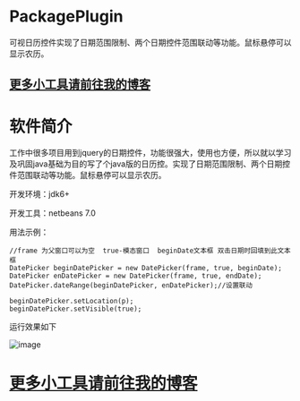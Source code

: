 # PackagePlugin
可视日历控件实现了日期范围限制、两个日期控件范围联动等功能。鼠标悬停可以显示农历。

## <a href='http://www.vbox.top?from=github' target='_blank'>更多小工具请前往我的博客</a>

# 软件简介 

工作中很多项目用到jquery的日期控件，功能很强大，使用也方便，所以就以学习及巩固java基础为目的写了个java版的日历控。实现了日期范围限制、两个日期控件范围联动等功能。鼠标悬停可以显示农历。


开发环境：jdk6+

开发工具：netbeans 7.0

用法示例：

```
//frame 为父窗口可以为空  true-模态窗口  beginDate文本框 双击日期时回填到此文本框
DatePicker beginDatePicker = new DatePicker(frame, true, beginDate);
DatePicker enDatePicker = new DatePicker(frame, true, endDate);
DatePicker.dateRange(beginDatePicker, enDatePicker);//设置联动
 
beginDatePicker.setLocation(p);
beginDatePicker.setVisible(true);
```

运行效果如下

![image](http://www.vbox.top/wp-content/uploads/2017/07/datePicker1.jpg)

# <a href='http://www.vbox.top?from=github' target='_blank'>更多小工具请前往我的博客</a>
